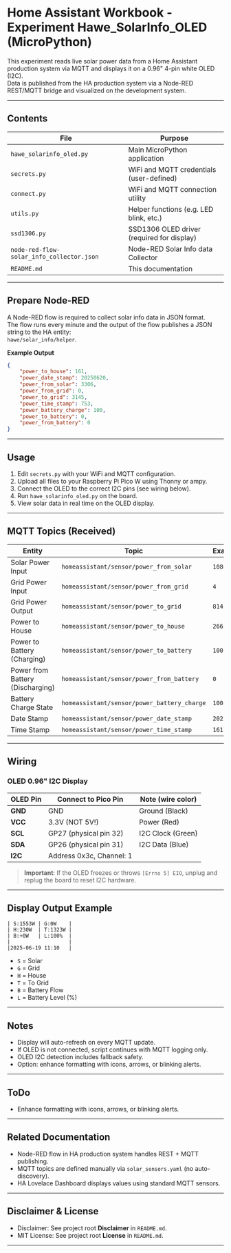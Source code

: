 # Home Assistant Workbook - Experiment Hawe_SolarInfo_OLED (MicroPython)

This experiment reads live solar power data from a Home Assistant production system via MQTT and displays it on a 0.96" 4-pin white OLED (I2C).  
Data is published from the HA production system via a Node-RED REST/MQTT bridge and visualized on the development system.

---

## Contents

| File                                      | Purpose                                         |
|-------------------------------------------|-------------------------------------------------|
| `hawe_solarinfo_oled.py`                  | Main MicroPython application                    |
| `secrets.py`                              | WiFi and MQTT credentials (user-defined)        |
| `connect.py`                              | WiFi and MQTT connection utility                |
| `utils.py`                                | Helper functions (e.g. LED blink, etc.)         |
| `ssd1306.py`                              | SSD1306 OLED driver (required for display)      |
| `node-red-flow-solar_info_collector.json` | Node-RED Solar Info data Collector              |
| `README.md`                               | This documentation                              |

---

## Prepare Node-RED

A Node-RED flow is required to collect solar info data in JSON format.  
The flow runs every minute and the output of the flow publishes a JSON string to the HA entity:  
`hawe/solar_info/helper`.

**Example Output**
```json
{
    "power_to_house": 161,
    "power_date_stamp": 20250620,
    "power_from_solar": 3306,
    "power_from_grid": 0,
    "power_to_grid": 3145,
    "power_time_stamp": 753,
    "power_battery_charge": 100,
    "power_to_battery": 0,
    "power_from_battery": 0
}
```

---

## Usage

1. Edit `secrets.py` with your WiFi and MQTT configuration.
2. Upload all files to your Raspberry Pi Pico W using Thonny or ampy.
3. Connect the OLED to the correct I2C pins (see wiring below).
4. Run `hawe_solarinfo_oled.py` on the board.
5. View solar data in real time on the OLED display.

---

## MQTT Topics (Received)

| Entity                           | Topic                                        | Example    |
|----------------------------------|----------------------------------------------|------------|
| Solar Power Input                | `homeassistant/sensor/power_from_solar`      | `1080`     |
| Grid Power Input                 | `homeassistant/sensor/power_from_grid`       | `4`        |
| Grid Power Output                | `homeassistant/sensor/power_to_grid`         | `814`      |
| Power to House                   | `homeassistant/sensor/power_to_house`        | `266`      |
| Power to Battery (Charging)      | `homeassistant/sensor/power_to_battery`      | `100`      |
| Power from Battery (Discharging) | `homeassistant/sensor/power_from_battery`    | `0`        |
| Battery Charge State             | `homeassistant/sensor/power_battery_charge`  | `100`      |
| Date Stamp                       | `homeassistant/sensor/power_date_stamp`      | `20250619` |
| Time Stamp                       | `homeassistant/sensor/power_time_stamp`      | `1617`     |

---

## Wiring

### OLED 0.96" I2C Display

| OLED Pin | Connect to Pico Pin      | Note (wire color) |
|----------|--------------------------|-------------------|
| **GND**  | GND                      | Ground (Black)    |
| **VCC**  | 3.3V (NOT 5V!)           | Power (Red)       |
| **SCL**  | GP27 (physical pin 32)   | I2C Clock (Green) |
| **SDA**  | GP26 (physical pin 31)   | I2C Data (Blue)   |
| **I2C**  | Address 0x3c, Channel: 1 |

> **Important**: If the OLED freezes or throws `[Errno 5] EIO`, unplug and replug the board to reset I2C hardware.

---

## Display Output Example

```
| S:1553W | G:0W    |
| H:230W  | T:1323W |
| B:+0W   | L:100%  |
|                   |
|2025-06-19 11:10   |
```

- `S` = Solar
- `G` = Grid
- `H` = House
- `T` = To Grid
- `B` = Battery Flow
- `L` = Battery Level (%)

---

## Notes

- Display will auto-refresh on every MQTT update.
- If OLED is not connected, script continues with MQTT logging only.
- OLED I2C detection includes fallback safety.
- Option: enhance formatting with icons, arrows, or blinking alerts.

---

## ToDo

- Enhance formatting with icons, arrows, or blinking alerts.

---

## Related Documentation

- Node-RED flow in HA production system handles REST + MQTT publishing.
- MQTT topics are defined manually via `solar_sensors.yaml` (no auto-discovery).
- HA Lovelace Dashboard displays values using standard MQTT sensors.

---

## Disclaimer & License

- Disclaimer: See project root **Disclaimer** in `README.md`.
- MIT License: See project root **License** in `README.md`.

---
